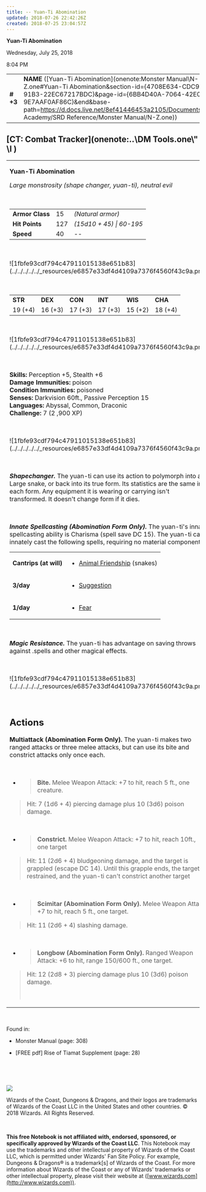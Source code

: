 ```yaml
---
title: -- Yuan-Ti Abomination
updated: 2018-07-26 22:42:26Z
created: 2018-07-25 23:04:57Z
---
```


**Yuan-Ti Abomination**

Wednesday, July 25, 2018

8:04 PM

|           |                                                                                                                                                                                                                                                                                                                |        |         |         |     |       |         |
|-----------|----------------------------------------------------------------------------------------------------------------------------------------------------------------------------------------------------------------------------------------------------------------------------------------------------------------|--------|---------|---------|-----|-------|---------|
| **\# +3** | **NAME** ([Yuan-Ti Abomination](onenote:Monster Manual\\N-Z.one#Yuan-Ti Abomination&section-id={4708E634-CDC9-45E3-91B3-22EC67217BDC}&page-id={6BB4D40A-7064-42E0-9D2E-9E7AAF0AF86C}&end&base-path=https://d.docs.live.net/8ef41446453a2105/Documents/Adventure Academy/SRD Reference/Monster Manual/N-Z.one)) | **15** | **127** | **127** | \-  | Notes | 2900 XP |

## [CT: Combat Tracker](onenote:..\\DM Tools.one\\" \l )

<table><tbody><tr class="odd"><td><p><strong>Yuan-Ti Abomination</strong></p><p><em>Large monstrosity (shape changer, yuan-ti), neutral evil</em></p><p> </p><table><tbody><tr class="odd"><td><strong>Armor Class</strong></td><td>15</td><td><em>(Natural armor)</em></td></tr><tr class="even"><td><strong>Hit Points</strong></td><td>127</td><td><em>(15d10 + 45) | 60-195</em></td></tr><tr class="odd"><td><strong>Speed</strong></td><td>40</td><td>--</td></tr></tbody></table><p> </p><p>![1fbfe93cdf794c47911015138e651b83](../../../../../_resources/e6857e33df4d4109a7376f4560f43c9a.png)</p><p> </p><table><tbody><tr class="odd"><td><strong>STR</strong></td><td><strong>DEX</strong></td><td><strong>CON</strong></td><td><strong>INT</strong></td><td><strong>WIS</strong></td><td><strong>CHA</strong></td></tr><tr class="even"><td>19 (+4)</td><td>16 (+3)</td><td>17 (+3)</td><td>17 (+3)</td><td>15 (+2)</td><td>18 (+4)</td></tr></tbody></table><p> </p><p>![1fbfe93cdf794c47911015138e651b83](../../../../../_resources/e6857e33df4d4109a7376f4560f43c9a.png)</p><p> </p><p><strong>Skills:</strong> Perception +5, Stealth +6<br />
<strong>Damage Immunities:</strong> poison<br />
<strong>Condition Immunities:</strong> poisoned<br />
<strong>Senses:</strong> Darkvision 60ft., Passive Perception 15<br />
<strong>Languages:</strong> Abyssal, Common, Draconic<br />
<strong>Challenge:</strong> 7 (2 ,900 XP)</p><p> </p><p>![1fbfe93cdf794c47911015138e651b83](../../../../../_resources/e6857e33df4d4109a7376f4560f43c9a.png)</p><p> </p><p><em><strong>Shapechanger.</strong></em> The yuan-ti can use its action to polymorph into a Large snake, or back into its true form. Its statistics are the same in each form. Any equipment it is wearing or carrying isn't transformed. It doesn't change form if it dies.</p><p> </p><p><em><strong>Innate Spellcasting (Abomination Form Only).</strong></em> The yuan-ti's innate spellcasting ability is Charisma (spell save DC 15). The yuan-ti can innately cast the following spells, requiring no material components:</p><table><tbody><tr class="odd"><td><strong>Cantrips (at will)</strong></td><td><ul><li><p><a href="onenote:..\\Spellbook\\A-B.one#Animal Friendship&amp;section-id={B393F978-44B8-4CA5-94A0-35B9BD6E69FD}&amp;page-id={9F2471F7-00A6-4D52-9637-2ECEEEE2842E}&amp;end&amp;base-path=https://d.docs.live.net/8ef41446453a2105/Documents/Adventure Academy/SRD Reference">Animal Friendship</a> (snakes)</p></li></ul></td></tr><tr class="even"><td><strong>3/day</strong></td><td><ul><li><p><a href="onenote:..\\Spellbook\\S-T.one#Suggestion&amp;section-id={F367AE4A-1175-4CCE-BA3F-A099683090F9}&amp;page-id={8F338574-67B1-4CC1-81ED-19F7541E42CC}&amp;end&amp;base-path=https://d.docs.live.net/8ef41446453a2105/Documents/Adventure Academy/SRD Reference">Suggestion</a></p></li></ul></td></tr><tr class="odd"><td><strong>1/day</strong></td><td><ul><li><p><a href="onenote:..\\Spellbook\\E-F.one#Fear&amp;section-id={9D76DF92-D437-4006-8BCF-40C1CDF7C609}&amp;page-id={0A54A560-8F74-4CF3-8D12-DCB9C0D8968F}&amp;end&amp;base-path=https://d.docs.live.net/8ef41446453a2105/Documents/Adventure Academy/SRD Reference">Fear</a></p></li></ul></td></tr></tbody></table><p> </p><p><em><strong>Magic Resistance.</strong></em> The yuan-ti has advantage on saving throws against .spells and other magical effects.</p><p> </p><p>![1fbfe93cdf794c47911015138e651b83](../../../../../_resources/e6857e33df4d4109a7376f4560f43c9a.png)</p><p> </p><h2 id="actions"><strong>Actions<br />
</strong></h2><p><strong>Multiattack (Abomination Form Only).</strong> The yuan-ti makes two ranged attacks or three melee attacks, but can use its bite and constrict attacks only once each.</p><p> </p><ul><li><blockquote><p><strong>Bite.</strong> Melee Weapon Attack: +7 to hit, reach 5 ft., one creature.</p></blockquote></li></ul><blockquote><p>Hit: 7 (1d6 + 4) piercing damage plus 10 (3d6) poison damage.</p></blockquote><p> </p><ul><li><blockquote><p><strong>Constrict.</strong> Melee Weapon Attack: +7 to hit, reach 10ft., one target</p></blockquote></li></ul><blockquote><p>Hit: 11 (2d6 + 4) bludgeoning damage, and the target is grappled (escape DC 14). Until this grapple ends, the target is restrained, and the yuan-ti can't constrict another target</p></blockquote><p> </p><ul><li><blockquote><p><strong>Scimitar (Abomination Form Only).</strong> Melee Weapon Attack: +7 to hit, reach 5 ft., one target.</p></blockquote></li></ul><blockquote><p>Hit: 11 (2d6 + 4) slashing damage.</p></blockquote><p> </p><ul><li><blockquote><p><strong>Longbow (Abomination Form Only).</strong> Ranged Weapon Attack: +6 to hit, range 150/600 ft., one target.</p></blockquote></li></ul><blockquote><p>Hit: 12 (2d8 + 3) piercing damage plus 10 (3d6) poison damage.</p><p> </p></blockquote></td></tr></tbody></table>

 

Found in:

-   Monster Manual (page: 308)

-   \[FREE pdf\] Rise of Tiamat Supplement (page: 28)

 

 

![](tmp\media\image2.png)

Wizards of the Coast, Dungeons & Dragons, and their logos are trademarks of Wizards of the Coast LLC in the United States and other countries. © 2018 Wizards. All Rights Reserved.

 

**This free Notebook is not affiliated with, endorsed, sponsored, or specifically approved by Wizards of the Coast LLC**. This Notebook may use the trademarks and other intellectual property of Wizards of the Coast LLC, which is permitted under Wizards' Fan Site Policy. For example, Dungeons & Dragons® is a trademark\[s\] of Wizards of the Coast. For more information about Wizards of the Coast or any of Wizards' trademarks or other intellectual property, please visit their website at ([www.wizards.com](http://www.wizards.com)).
